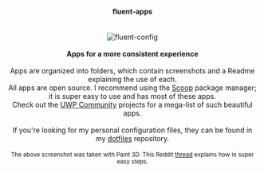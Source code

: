 <p align="center">
  <b>fluent-apps</b><br><br>
  <br><img src="banner.png" alt="fluent-config"><br><br>
 <b>Apps for a more consistent experience</b><br><br>
 Apps are organized into folders, which contain screenshots and a Readme explaining the use of each. <br>
 All apps are open source. I recommend using the <a href="https://scoop.sh">Scoop</a> package manager; it is super easy to use and has most of these apps.<br>Check out the <a href="https://uwpcommunity.com/projects">UWP Community</a> projects for a mega-list of such beautiful apps.<br><br>
 If you're looking for my personal configuration files, they can be found in my <a href="https://github.com/rashil2000/dotfiles">dotfiles</a> repository.
 <br><br><small>The above screenshot was taken with Paint 3D. This Reddit <a href="https://www.reddit.com/r/Windows10/comments/la6y7j/supercharge_your_screenshots/">thread</a> explains how in super easy steps.</small>
</p>

